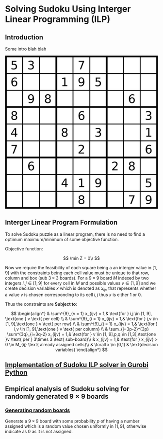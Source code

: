 # Solving Sudoku Using Interger Linear Programming (ILP)

## Introduction

Some intro blah blah



![Example Sudoku board - Generating & Solving Sudoku Puzzles | by Daniel Sasse | Medium](README.assets/example-board.png)

## Interger Linear Program Formulation

To solve Sudoku puzzle as a linear program, there is no need to find a optimum maximum/minimum of some objective function.

Objective function:

$$
\min Z = 0\\
$$

Now we require the feasibility of each square being a an interger value in $[1,9]$ with the constraints being each cell value must be unique to that row, column and box (sub $3\times 3$ boards). For a $9\times 9$ board $M$ indexed by two integers $i,j\in [1,9]$ for every cell in $M$ and possible values $v\in [1,9]$ and we create decision variables $x$ which is denoted as $x_{ijv}$ that represents whether a value $v$ is chosen corresponding to its cell $i,j$ thus $x$ is either $1$ or $0$. 

Thus the constraints are **Subject to**:

$$
\begin{align*}
    & \sum^{9}_{v = 1} x_{ijv} = 1,& \text{for } i,j \in [1, 9], \text{one } v \text{ per cell} \\
    & \sum^{9}_{i = 1} x_{ijv} = 1,& \text{for } j,v \in [1, 9],\text{one } v \text{ per row} \\
    & \sum^{9}_{j = 1} x_{ijv} = 1,& \text{for } i,v \in [1, 9],\text{one } v \text{ per column} \\
    & \sum_{j=3p-2}^{3p} \sum^{3q}_{i=3q-2} x_{ijv} = 1,& \text{for } v \in [1, 9],p,q \in [1,3],\text{one }v \text{ per } 3\times 3 \text{ sub-board}\\
    & x_{ijv} = 1,& \text{for } x_{ijv} > 0 \in M_{ij} \text{ already assigned cells}\\
    & \forall x \in [0,1] & \text{decision variables}
\end{align*}
$$

## [Implementation of Sudoku ILP solver in Gurobi Python](solver.py)


## Empirical analysis of Sudoku solving for randomly generated $9\times 9$ boards

### [Generating random boards](generate_board.py)

Generate a $9\times 9$ board with some probability $p$ of having a number assigned which is a random value chosen uniformly in $[1,9]$, otherwise indicate as $0$ as it is not assigned.

